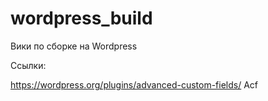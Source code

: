 # wordpress_build
Вики по сборке на Wordpress

Ссылки:

https://wordpress.org/plugins/advanced-custom-fields/ Acf
